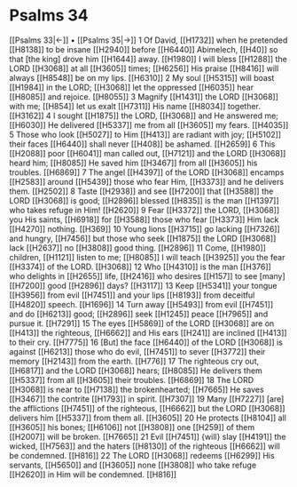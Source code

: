 # Psalms 34
[[Psalms 33|←]] • [[Psalms 35|→]]
1 Of David, [[H1732]] when he pretended [[H8138]] to be insane [[H2940]] before [[H6440]] Abimelech, [[H40]] so that [the king] drove him [[H1644]] away. [[H1980]] I will bless [[H1288]] the LORD [[H3068]] at all [[H3605]] times; [[H6256]] His praise [[H8416]] will always [[H8548]] be on my lips. [[H6310]] 
2 My soul [[H5315]] will boast [[H1984]] in the LORD; [[H3068]] let the oppressed [[H6035]] hear [[H8085]] and rejoice. [[H8055]] 
3 Magnify [[H1431]] the LORD [[H3068]] with me; [[H854]] let us exalt [[H7311]] His name [[H8034]] together. [[H3162]] 
4 I sought [[H1875]] the LORD, [[H3068]] and He answered me; [[H6030]] He delivered [[H5337]] me from all [[H3605]] my fears. [[H4035]] 
5 Those who look [[H5027]] to Him [[H413]] are radiant with joy; [[H5102]] their faces [[H6440]] shall never [[H408]] be ashamed. [[H2659]] 
6 This [[H2088]] poor [[H6041]] man called out, [[H7121]] and the LORD [[H3068]] heard him; [[H8085]] He saved him [[H3467]] from all [[H3605]] his troubles. [[H6869]] 
7 The angel [[H4397]] of the LORD [[H3068]] encamps [[H2583]] around [[H5439]] those who fear Him, [[H3373]] and he delivers them. [[H2502]] 
8 Taste [[H2938]] and see [[H7200]] that [[H3588]] the LORD [[H3068]] is good; [[H2896]] blessed [[H835]] is the man [[H1397]] who takes refuge in Him! [[H2620]] 
9 Fear [[H3372]] the LORD, [[H3068]] you His saints, [[H6918]] for [[H3588]] those who fear [[H3373]] Him lack [[H4270]] nothing. [[H369]] 
10 Young lions [[H3715]] go lacking [[H7326]] and hungry, [[H7456]] but those who seek [[H1875]] the LORD [[H3068]] lack [[H2637]] no [[H3808]] good thing. [[H2896]] 
11 Come, [[H1980]] children, [[H1121]] listen to me; [[H8085]] I will teach [[H3925]] you the fear [[H3374]] of the LORD. [[H3068]] 
12 Who [[H4310]] is the man [[H376]] who delights in [[H2655]] life, [[H2416]] who desires [[H157]] to see [many] [[H7200]] good [[H2896]] days? [[H3117]] 
13 Keep [[H5341]] your tongue [[H3956]] from evil [[H7451]] and your lips [[H8193]] from deceitful [[H4820]] speech. [[H1696]] 
14 Turn away [[H5493]] from evil [[H7451]] and do [[H6213]] good; [[H2896]] seek [[H1245]] peace [[H7965]] and pursue it. [[H7291]] 
15 The eyes [[H5869]] of the LORD [[H3068]] are on [[H413]] the righteous, [[H6662]] and His ears [[H241]] are inclined [[H413]] to their cry. [[H7775]] 
16 [But] the face [[H6440]] of the LORD [[H3068]] is against [[H6213]] those who do evil, [[H7451]] to sever [[H3772]] their memory [[H2143]] from the earth. [[H776]] 
17 The righteous cry out, [[H6817]] and the LORD [[H3068]] hears; [[H8085]] He delivers them [[H5337]] from all [[H3605]] their troubles. [[H6869]] 
18 The LORD [[H3068]] is near to [[H7138]] the brokenhearted; [[H7665]] He saves [[H3467]] the contrite [[H1793]] in spirit. [[H7307]] 
19 Many [[H7227]] [are] the afflictions [[H7451]] of the righteous, [[H6662]] but the LORD [[H3068]] delivers him [[H5337]] from them all. [[H3605]] 
20 He protects [[H8104]] all [[H3605]] his bones; [[H6106]] not [[H3808]] one [[H259]] of them [[H2007]] will be broken. [[H7665]] 
21 Evil [[H7451]] {will} slay [[H4191]] the wicked, [[H7563]] and the haters [[H8130]] of the righteous [[H6662]] will be condemned. [[H816]] 
22 The LORD [[H3068]] redeems [[H6299]] His servants, [[H5650]] and [[H3605]] none [[H3808]] who take refuge [[H2620]] in Him  will be condemned. [[H816]] 
